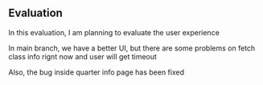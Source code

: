 ## Evaluation
In this evaluation, I am planning to evaluate the user experience 

In main branch, we have a better UI, but there are some problems on fetch class info rignt now and user will get timeout

Also, the bug inside quarter info page has been fixed